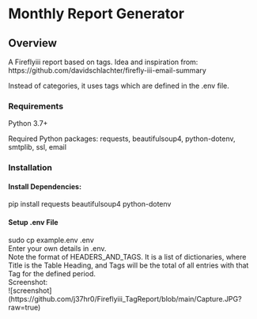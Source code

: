 <h1>Monthly Report Generator</h1>  

<h2>Overview</h2>
A Fireflyiii report based on tags. Idea and inspiration from:  
https://github.com/davidschlachter/firefly-iii-email-summary

Instead of categories, it uses tags which are defined in the .env file.  


<h3>Requirements</h3>
Python 3.7+  

Required Python packages: requests, beautifulsoup4, python-dotenv, smtplib, ssl, email

<h3>Installation</h3>
<h4>Install Dependencies:</h4>
pip install requests beautifulsoup4 python-dotenv  

<h4>Setup .env File</h4>  
sudo cp example.env .env<br>
Enter your own details in .env.<br> Note the format of HEADERS_AND_TAGS. It is a list of dictionaries, where Title is the Table Heading, and Tags will be the total of all entries with that Tag for the defined period.<br>
Screenshot:<br>
![screenshot](https://github.com/j37hr0/Fireflyiii_TagReport/blob/main/Capture.JPG?raw=true)

